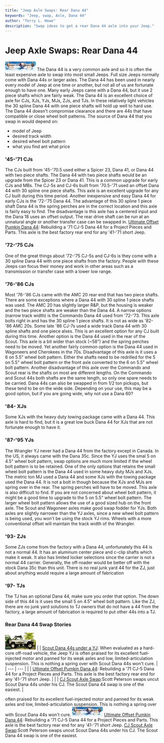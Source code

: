 ```yaml
---
title: "Jeep Axle Swaps: Rear Dana 44"
keywords: "Jeep, swap, Axle, Dana 44"
author: "Terry L. Howe"
description: "Swap ideas to get a rear Dana 44 axle into your Jeep."
---
```


# Jeep Axle Swaps: Rear Dana 44
[![Rear Dana 44 ](/axle/d44_71_.jpg)](/axle/d44_71.jpg)
The Dana 44 is a very common axle and so it is often the least
expensive axle to swap into most small Jeeps.  Full size Jeeps
normally come with Dana 44s or larger axles.  The Dana 44 has
been used in nearly every model of Jeep at one time or another,
but not all of us are fortunate enough to have one.  Many early
Jeeps came with a Dana 44, but it use 2 piece shafts which are
fairly weak.
The Dana 44 is an excellent choice of axle for CJs, XJs, YJs,
MJs, ZJs, and TJs.  In these relatively light vehicles the
30 spline Dana 44 with one piece shafts will hold up well to
hard use.  The Dana 44 doesn't compromise clearance and there
are 44s that have compatible or close wheel bolt patterns.
The source of Dana 44 that you swap in would depend on:
- model of Jeep
- desired track width
- desired wheel bolt pattern
- what you find ant what price
### '45-'71 CJs
The CJs built from '45-'70.5 used either a Spicer 23, Dana 41,
or Dana 44 with two piece shafts.  The Dana 44 with two piece
shafts would be an upgrade from the Spicer 23 or Dana 41.  This
is a common upgrade for early CJs and MBs.
The CJ-5s and CJ-6s built from '70.5-'71 used an offset Dana 44
with 30 spline one piece shafts.  This axle is an excellent upgrade
for any CJ built during this time period.
Another inexpensive and easy Dana 44 for early CJs is the '72-'75
Dana 44.  The advantage of this 30 spline 1 piece shaft Dana 44
is the spring perches are in the correct location and this axle
is fairly easy to find.  The disadvantage is this axle has a
centered input and the Dana 18 uses an offset output.  The
rear drive shaft can be run at an unnatural angle or another
transfer case can be swapped in.
[Ultimate Offset Pumkin Dana 44](http://www.4x4wire.com/jeep/projects/pieces/rear/):
Rebuilding a '71 CJ-5 Dana 44 for a Project Pieces and Parts.  This
axle is the best factory rear end for any '41-'71 short Jeep.
### '72-'75 CJs
One of the great things about '72-'75 CJ-5s and CJ-6s is they
come with a 30 spline Dana 44 with one piece shafts from the
factory.  People with these Jeeps can focus their money and
work in other areas such as a transmission or transfer case with
a lower low range.
### '76-'86 CJs
Most '76-'86 CJs came with the AMC 20 rear end that has two piece
shafts.  There are some exceptions where a Dana 44 with 30 spline
1 piece shafts was used.  The AMC 20 has slightly larger R&P, but
the housing is weaker and the two piece shafts are weaker than
the Dana 44.
A narrow options (narrow track width) is the Commando Dana 44
used from '72-'73.  This axle bolts right in and has the 30 spline
1 piece shafts.  It is not as wide as '82-'86 AMC 20s.
Some late '86 CJ-7s used a wide track Dana 44 with 30 spline
shafts and one piece alxes.  This is an excellent option for
any CJ built during this time.
Another option is the Dana 44 used in the rear of the Scout.  This
axle is a bit wider than stock (~58") and the spring perches need
to be moved.
Yet another fairly common option is the Dana 44 used in Wagoneers
and Cherokees in the 70s.  Disadvantage of this axle is it uses
a 6 on 5.5" wheel bolt pattern.  Either the shafts need to be
redrilled for the 5 on 5.5" wheel bolt pattern or the front
axle converted to the 6 on 5.5" wheel bolt pattern.  Another
disadvantage of this axle over the Commando and Scout rear is the
shafts on most are different lengths.   On the Commando and Scout
44s both shafts are the same length, so only one spare needs to
be carried.
Dana 44s can also be swapped in from 1/2 ton pickups, but these
tend to be on the wide side.  Depending on your use, this may be
a good option, but if you are going wide, why not use a Dana 60?
### '84- XJs
Some XJs with the heavy duty towing package came with a Dana 44.
This axle is hard to find, but it is a great low buck Dana 44 for
XJs that are not fortunate enough to have it.
### '87-'95 YJs
The Wrangler YJ never had a Dana 44 from the factory except in
Canada.  In the US, it always came with the Dana 35c.  Since
the YJ uses the smal 5 on 4.5" wheel bolt pattern, swap options
are much more limited if the wheel bolt pattern is to be
retained.
One of the only options that retains the small wheel bolt pattern
is the Dana 44 used in some heavy duty MJs and XJs.  The metric
ton MJ used a Dana 44 and some XJs with the towing package used
the Dana 44.  It is not a bolt in though because the XJs and MJs
are spring over in the rear.  The spring perches will have to be
moved.  This axle is also difficult to find.
If you are not concerned about wheel bolt pattern, it might be
a good time to upgrade to the 5 on 5.5" wheel bolt pattern.  The
larger wheel bolt pattern allows the use of a good sized hub on
the front axle.  The Scout and Wagoneer axles make good swap fodder
for YJs.  Both axles are slightly narrower than the YJ axles, since
a new wheel bolt pattern is being used, you won't be using the stock
YJ rims.  Wheels with a more conventional offset will maintain the
track width of the Wrangler.
### '93- ZJs
Some ZJs come from the factory with a Dana 44, unfortunately this
44 is not a normal 44.  It has an aluminum center piece and c-clip
shafts which make it weak.  It also has limited locker selections
since the carrier is not a normal 44 carrier.  Generally, the off-roader
would be better off with the stock Dana 35c than this unit.  There
is no real junk yard 44 for the ZJ, just about anything would require
a large amount of fabrication
### '97- TJs
The TJ has an optional Dana 44, make sure you order that option.
The down side of this 44 is it uses the small 5 on 4.5" wheel
bolt pattern.  Like the ZJ, there are no junk yard solutions
to TJ owners that do not have a 44 from the factory, a large
amount of fabrication is required to put other 44s into a TJ.
### Rear Dana 44 Swap Stories
![44ed YJ](/convaxle/ihscout/ss18_toc.jpg)
|  | [Scout Dana 44s under a YJ](/convaxle/ihscout/):
When evaluated as a hard-core off-road vehicle, the Jeep YJ is
often praised for its excellent fuel-injected motor and panned for
its weak axles and low, limited-articulation suspension.  This
is nothing a spring over with Scout Dana 44s won't cure. |
| --- | --- |
|  | [Ultimate Offset Pumkin Dana 44](http://www.4x4wire.com/jeep/projects/pieces/rear/):
Rebuilding a '71 CJ-5 Dana 44 for a Project Pieces and Parts.  This
axle is the best factory rear end for any '41-'71 short Jeep. |
|  | [CJ Scout Axle Swap](/convaxle/peterson.html):Scott Peterson swaps uncut Scout Dana 44s
under his CJ.  The Scout Dana 44 swap is one of the easiest. |

often praised for its excellent fuel-injected motor and panned for
its weak axles and low, limited-articulation suspension.  This
is nothing a spring over with Scout Dana 44s won't cure.
![Rear Dana 44 ](/axle/d44_71_.jpg)
[Ultimate Offset Pumkin Dana 44](http://www.4x4wire.com/jeep/projects/pieces/rear/):
Rebuilding a '71 CJ-5 Dana 44 for a Project Pieces and Parts.  This
axle is the best factory rear end for any '41-'71 short Jeep.
[CJ Scout Axle Swap](/convaxle/peterson.html):Scott Peterson swaps uncut Scout Dana 44s
under his CJ.  The Scout Dana 44 swap is one of the easiest.